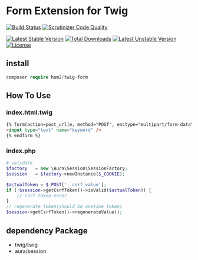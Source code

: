 # Form Extension for Twig

[![Build Status](https://travis-ci.org/hum2/twig-form.svg?branch=master)](https://travis-ci.org/hum2/twig-form)
[![Scrutinizer Code Quality](https://scrutinizer-ci.com/g/hum2/twig-form/badges/quality-score.png?b=master)](https://scrutinizer-ci.com/g/hum2/twig-form/?branch=master)

[![Latest Stable Version](https://poser.pugx.org/hum2/twig-form/v/stable)](https://packagist.org/packages/hum2/twig-form)
[![Total Downloads](https://poser.pugx.org/hum2/twig-form/downloads)](https://packagist.org/packages/hum2/twig-form)
[![Latest Unstable Version](https://poser.pugx.org/hum2/twig-form/v/unstable)](https://packagist.org/packages/hum2/twig-form)
[![License](https://poser.pugx.org/hum2/twig-form/license)](https://packagist.org/packages/hum2/twig-form)


## install
```php
composer require hum2/twig-form
```

## How To Use

### index.html.twig
```html
{% form(action=post_url|e, method="POST", enctype="multipart/form-data") %}
<input type="text" name="keyword" />
{% endform %}
```

### index.php
```php
# validate
$factory   = new \Aura\Session\SessionFactory;
$session   = $factory->newInstance($_COOKIE);

$actualToken = $_POST['__csrf_value'];
if (!$session->getCsrfToken()->isValid($actualToken)) {
	// csrf token error
}
// regenerate token(should be onetime token)
$session->getCsrfToken()->regenerateValue();
```


## dependency Package

- twig/twig
- aura/session
